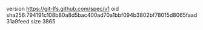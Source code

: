 version https://git-lfs.github.com/spec/v1
oid sha256:794191c108b80a8d5bac400ad70a1bbf094b3802bf78015d8065faad31a9feed
size 3865
